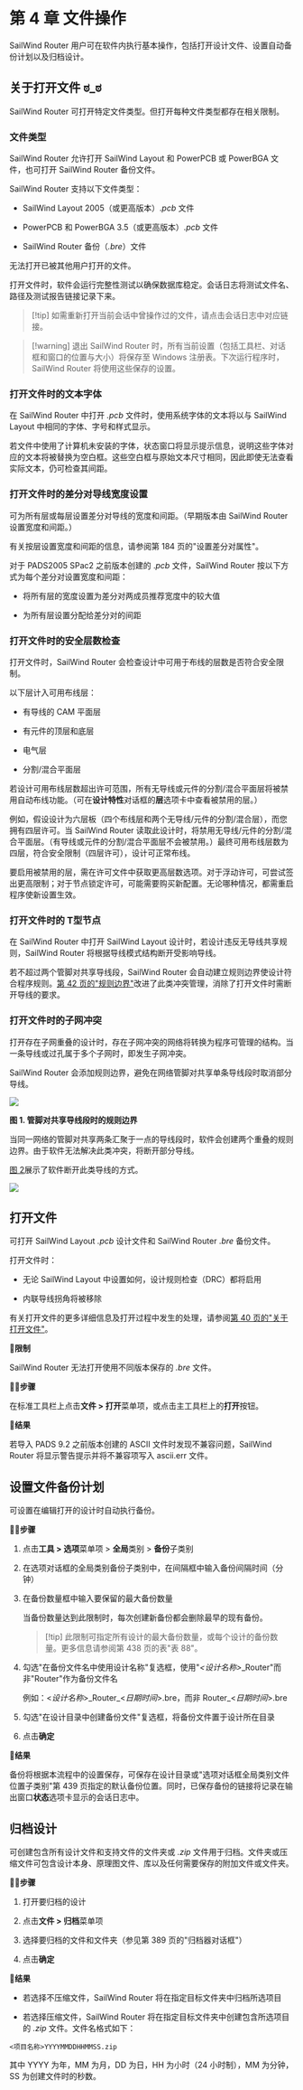 # 第 4 章 文件操作

SailWind Router 用户可在软件内执行基本操作，包括打开设计文件、设置自动备份计划以及归档设计。

## 关于打开文件 ಠ_ಠ

SailWind Router 可打开特定文件类型。但打开每种文件类型都存在相关限制。

### 文件类型

SailWind Router 允许打开 SailWind Layout 和 PowerPCB 或 PowerBGA 文件，也可打开 SailWind Router 备份文件。

SailWind Router 支持以下文件类型：

- SailWind Layout 2005（或更高版本）.*pcb* 文件

- PowerPCB 和 PowerBGA 3.5（或更高版本）.*pcb* 文件

- SailWind Router 备份（*.bre*）文件

无法打开已被其他用户打开的文件。

打开文件时，软件会运行完整性测试以确保数据库稳定。会话日志将测试文件名、路径及测试报告链接记录下来。


> [!tip] 如需重新打开当前会话中曾操作过的文件，请点击会话日志中对应链接。


> [!warning] 退出 SailWind Router 时，所有当前设置（包括工具栏、对话框和窗口的位置与大小）将保存至 Windows 注册表。下次运行程序时，SailWind Router 将使用这些保存的设置。


### 打开文件时的文本字体

在 SailWind Router 中打开 *.pcb* 文件时，使用系统字体的文本将以与 SailWind Layout 中相同的字体、字号和样式显示。

若文件中使用了计算机未安装的字体，状态窗口将显示提示信息，说明这些字体对应的文本将被替换为空白框。这些空白框与原始文本尺寸相同，因此即使无法查看实际文本，仍可检查其间距。

### 打开文件时的差分对导线宽度设置

可为所有层或每层设置差分对导线的宽度和间距。（早期版本由 SailWind Router 设置宽度和间距。）

有关按层设置宽度和间距的信息，请参阅第 184 页的"设置差分对属性"。

对于 PADS2005 SPac2 之前版本创建的 .*pcb* 文件，SailWind Router 按以下方式为每个差分对设置宽度和间距：

- 将所有层的宽度设置为差分对两成员推荐宽度中的较大值

- 为所有层设置分配给差分对的间距

### 打开文件时的安全层数检查

打开文件时，SailWind Router 会检查设计中可用于布线的层数是否符合安全限制。

以下层计入可用布线层：

- 有导线的 CAM 平面层

- 有元件的顶层和底层

- 电气层

- 分割/混合平面层

若设计可用布线层数超出许可范围，所有无导线或元件的分割/混合平面层将被禁用自动布线功能。（可在**设计特性**对话框的**层**选项卡中查看被禁用的层。）

例如，假设设计为六层板（四个布线层和两个无导线/元件的分割/混合层），而您拥有四层许可。当 SailWind Router 读取此设计时，将禁用无导线/元件的分割/混合平面层。（有导线或元件的分割/混合平面层不会被禁用。）最终可用布线层数为四层，符合安全限制（四层许可），设计可正常布线。

要启用被禁用的层，需在许可文件中获取更高层数选项。对于浮动许可，可尝试签出更高限制；对于节点锁定许可，可能需要购买新配置。无论哪种情况，都需重启程序使新设置生效。

### 打开文件时的 T型节点

在 SailWind Router 中打开 SailWind Layout 设计时，若设计违反无导线共享规则，SailWind Router 将根据导线模式结构断开受影响导线。

若不超过两个管脚对共享导线段，SailWind Router 会自动建立规则边界使设计符合程序规则。[第 42 页的"规则边界"](#page-3-1)改进了此类冲突管理，消除了打开文件时需断开导线的要求。

### 打开文件时的子网冲突

打开存在子网重叠的设计时，存在子网冲突的网络将转换为程序可管理的结构。当一条导线或过孔属于多个子网时，即发生子网冲突。

SailWind Router 会添加规则边界，避免在网络管脚对共享单条导线段时取消部分导线。

![](/router/guide/4/_page_3_Figure_7.jpeg)

**图 1. 管脚对共享导线段时的规则边界**

当同一网络的管脚对共享两条汇聚于一点的导线段时，软件会创建两个重叠的规则边界。由于软件无法解决此类冲突，将断开部分导线。

[图 2](#page-4-2)展示了软件断开此类导线的方式。

![](/router/guide/4/_page_4_Figure_1.jpeg)

## 打开文件

可打开 SailWind Layout *.pcb* 设计文件和 SailWind Router .*bre* 备份文件。

打开文件时：

- 无论 SailWind Layout 中设置如何，设计规则检查（DRC）都将启用

- 内联导线拐角将被移除

有关打开文件的更多详细信息及打开过程中发生的处理，请参阅[第 40 页的"关于打开文件"](#page-1-0)。

🙊**限制**

SailWind Router 无法打开使用不同版本保存的 *.bre* 文件。

🏃‍♂️‍**步骤**

在标准工具栏上点击**文件 > 打开**菜单项，或点击主工具栏上的**打开**按钮。

👀‍**结果**

若导入 PADS 9.2 之前版本创建的 ASCII 文件时发现不兼容问题，SailWind Router 将显示警告提示并将不兼容项写入 ascii.err 文件。

## 设置文件备份计划

可设置在编辑打开的设计时自动执行备份。

🏃‍♂️‍**步骤**

1. 点击**工具 > 选项**菜单项 > **全局**类别 > **备份**子类别

2. 在选项对话框的全局类别备份子类别中，在间隔框中输入备份间隔时间（分钟）

3. 在备份数量框中输入要保留的最大备份数量

   当备份数量达到此限制时，每次创建新备份都会删除最早的现有备份。

   > [!tip] 此限制可指定所有设计的最大备份数量，或每个设计的备份数量。更多信息请参阅第 438 页的表"表 88"。

4. 勾选"在备份文件名中使用设计名称"复选框，使用"*<设计名称>*\_Router"而非"Router"作为备份文件名

   例如：<*设计名称*>\_Router\_<*日期时间*>.bre，而非 Router\_<*日期时间*>.bre

5. 勾选"在设计目录中创建备份文件"复选框，将备份文件置于设计所在目录

6. 点击**确定**

👀‍**结果**

备份将根据本流程中的设置保存，可保存在设计目录或"选项对话框全局类别文件位置子类别"第 439 页指定的默认备份位置。同时，已保存备份的链接将记录在输出窗口**状态**选项卡显示的会话日志中。


## 归档设计

可创建包含所有设计文件和支持文件的文件夹或 *.zip* 文件用于归档。文件夹或压缩文件可包含设计本身、原理图文件、库以及任何需要保存的附加文件或文件夹。

🏃‍♂️‍**步骤**

1. 打开要归档的设计

2. 点击**文件 > 归档**菜单项

3. 选择要归档的文件和文件夹（参见第 389 页的"归档器对话框"）

4. 点击**确定**

👀‍**结果**

- 若选择不压缩文件，SailWind Router 将在指定目标文件夹中归档所选项目

- 若选择压缩文件，SailWind Router 将在指定目标文件夹中创建包含所选项目的 *.zip* 文件。文件名格式如下：

```
<项目名称>YYYYMMDDHHMMSS.zip
```

其中 YYYY 为年，MM 为月，DD 为日，HH 为小时（24 小时制），MM 为分钟，SS 为创建文件时的秒数。
